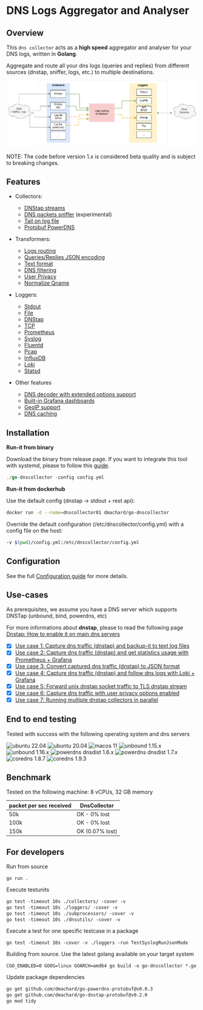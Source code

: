 # DNS Logs Aggregator and Analyser 

##  Overview

This `dns collector` acts as a **high speed** aggregator and analyser for your DNS logs, written in **Golang**. 

Aggregate and route all your dns logs (queries and replies) from different sources (dnstap, sniffer, logs, etc.) to multiple destinations.

![overview](doc/overview.png)

NOTE: The code before version 1.x is considered beta quality and is subject to breaking changes. 

## Features

- Collectors:
    - [DNStap streams](doc/configuration.md#dns-tap) 
    - [DNS packets sniffer](doc/configuration.md#Dns-Sniffer) (experimental)
    - [Tail on log file](doc/configuration.md#tail)
    - [Protobuf PowerDNS](doc/configuration.md#protobuf-powerdns)

- Transformers:
    - [Logs routing](doc/multiplexer.md)
    - [Queries/Replies JSON encoding](doc/dnsjson.md)
    - [Text format](doc/configuration.md#custom-text-format)
    - [DNS filtering](doc/configuration.md#dns-filtering)
    - [User Privacy](doc/configuration.md#user-privacy)
    - [Normalize Qname](doc/configuration.md#Qname-lowercase)

- Loggers:
    - [Stdout](doc/configuration.md#stdout)
    - [File](doc/configuration.md#log-file)
    - [DNStap](doc/configuration.md#dnstap-client)
    - [TCP](doc/configuration.md#tcp-client)
    - [Prometheus](doc/configuration.md#rest-api)
    - [Syslog](doc/configuration.md#syslog)
    - [Fluentd](doc/configuration.md#fluentd-client)
    - [Pcap](doc/configuration.md#pcap-file)
    - [InfluxDB](doc/configuration.md#influxdb-client)
    - [Loki](doc/configuration.md#loki-client)
    - [Statsd](doc/configuration.md#statsd-client)

- Other features
    - [DNS decoder with extended options support](doc/dnsparser.md)
    - [Built-in Grafana dashboards](doc/dashboards.md)
    - [GeoIP support](doc/configuration.md#geoip-support)
    - [DNS caching](doc/configuration.md#DNS-Caching)

## Installation

**Run-it from binary**

Download the binary from release page. If you want to integrate this tool with systemd, please to follow this [guide](https://dmachard.github.io/posts/0007-dnscollector-install-binary/).

```go
./go-dnscollector -config config.yml
```

**Run-it from dockerhub**

Use the default config (dnstap -> stdout + rest api):

```bash
docker run -d --name=dnscollector01 dmachard/go-dnscollector
```

Override the default configuration (/etc/dnscollector/config.yml) with a config file on the host:

```bash
-v $(pwd)/config.yml:/etc/dnscollector/config.yml
```

## Configuration

See the full [Configuration guide](doc/configuration.md) for more details.

## Use-cases

As prerequisites, we assume you have a DNS server which supports DNSTap (unbound, bind, powerdns, etc)

For more informations about **dnstap**, please to read the following page [Dnstap: How to enable it on main dns servers](https://dmachard.github.io/posts/0001-dnstap-testing/)

- [x] [Use case 1: Capture dns traffic (dnstap) and backup-it to text log files](https://dmachard.github.io/posts/0034-dnscollector-dnstap-to-log-files/)
- [x] [Use case 2: Capture dns traffic (dnstap) and get statistics usage with Prometheus + Grafana](https://dmachard.github.io/posts/0035-dnscollector-grafana-prometheus/)
- [x] [Use case 3: Convert captured dns traffic (dnstap) to JSON format](https://dmachard.github.io/posts/0042-dnscollector-dnstap-json-answers/)
- [x] [Use case 4: Capture dns traffic (dnstap) and follow dns logs with Loki + Grafana](https://dmachard.github.io/posts/0044-dnscollector-grafana-loki/)
- [x] [Use case 5: Forward unix dnstap socket traffic to TLS dnstap stream](example-config/use-case-5.yml)
- [x] [Use case 6: Capture dns traffic with user privacy options enabled](example-config/use-case-6.yml)
- [x] [Use case 7: Running multiple dnstap collectors in parallel](example-config/use-case-7.yml)

## End to end testing

Tested with success with the following operating system and dns servers

![ubuntu 22.04](https://img.shields.io/badge/ubuntu%2022.04-tested-blue) ![ubuntu 20.04](https://img.shields.io/badge/ubuntu%2020.04-tested-blue) ![macos 11](https://img.shields.io/badge/macos%2011-tested-blue) ![unbound 1.15.x](https://img.shields.io/badge/unbound%201.15.x-tested-green) ![unbound 1.16.x](https://img.shields.io/badge/unbound%201.16.x-tested-green) ![powerdns dnsdist 1.6.x](https://img.shields.io/badge/dnsdist%201.6.x-tested-green) ![powerdns dnsdist 1.7.x](https://img.shields.io/badge/dnsdist%201.7.x-tested-green) ![coredns 1.8.7](https://img.shields.io/badge/coredns%201.8.7-tested-green) ![coredns 1.9.3](https://img.shields.io/badge/coredns%201.9.3-tested-green)

## Benchmark

Tested on the following machine: 8 vCPUs, 32 GB memory

| packet per sec received| DnsCollector |
| ---- | ---- | 
| 50k   | OK - 0% lost| 
| 100k   | OK - 0% lost| 
| 150k   | OK (0.07% lost)|

## For developers

Run from source 

```
go run .
```

Execute testunits

```
go test -timeout 10s ./collectors/ -cover -v
go test -timeout 10s ./loggers/ -cover -v
go test -timeout 10s ./subprocessors/ -cover -v
go test -timeout 10s ./dnsutils/ -cover -v
```

Execute a test for one specific testcase in a package

```
go test -timeout 10s -cover -v ./loggers -run TestSyslogRunJsonMode
```

Building from source. Use the latest golang available on your target system 

```
CGO_ENABLED=0 GOOS=linux GOARCH=amd64 go build -o go-dnscollector *.go
```

Update package dependencies

```
go get github.com/dmachard/go-powerdns-protobuf@v0.0.3
go get github.com/dmachard/go-dnstap-protobuf@v0.2.0
go mod tidy
```